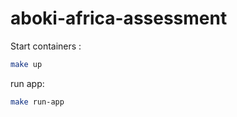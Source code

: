 # aboki-africa-assessment

Start containers :
```bash
make up
```

run app:
```bash
make run-app
```